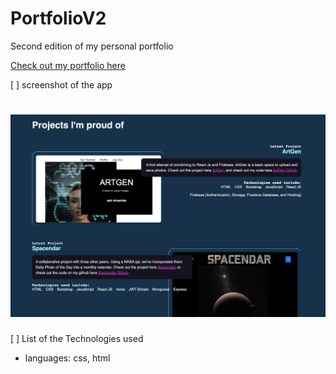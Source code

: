 # PortfolioV2
Second edition of my personal portfolio

[Check out my portfolio here](https://case02.github.io/PortfolioV2/)

[ ] screenshot of the app
# ![](images/V2screenshot.png)

[ ] List of the Technologies used
- languages: css, html
